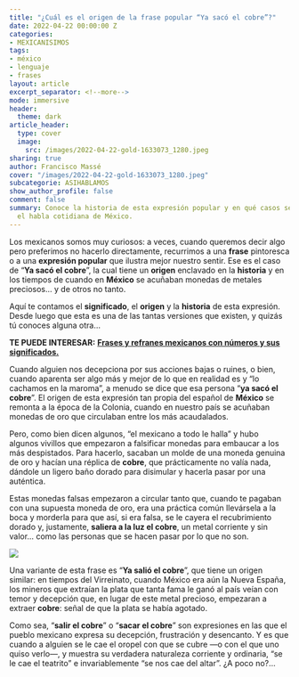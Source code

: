 ```yaml
---
title: "¿Cuál es el origen de la frase popular “Ya sacó el cobre”?"
date: 2022-04-22 00:00:00 Z
categories:
- MEXICANISIMOS
tags:
- méxico
- lenguaje
- frases
layout: article
excerpt_separator: <!--more-->
mode: immersive
header:
  theme: dark
article_header:
  type: cover
  image:
    src: /images/2022-04-22-gold-1633073_1280.jpeg
sharing: true
author: Francisco Massé
cover: "/images/2022-04-22-gold-1633073_1280.jpeg"
subcategorie: ASIHABLAMOS
show_author_profile: false
comment: false
summary: Conoce la historia de esta expresión popular y en qué casos se utiliza en
  el habla cotidiana de México.
---
```







Los mexicanos somos muy curiosos: a veces, cuando queremos decir algo pero preferimos no hacerlo directamente, recurrimos a una **frase** pintoresca o a una **expresión popular** que ilustra mejor nuestro sentir. Ese es el caso de “**Ya sacó el cobre**”, la cual tiene un **origen** enclavado en la **historia** y en los tiempos de cuando en **México** se acuñaban monedas de metales preciosos… y de otros no tanto.

Aquí te contamos el **significado**, el **origen** y la **historia** de esta expresión. Desde luego que esta es una de las tantas versiones que existen, y quizás tú conoces alguna otra…

**TE PUEDE INTERESAR:** [**Frases y refranes mexicanos con números y sus significados.**](https://blog.tonoysumariachi.com/mexicanisimos/2022/08/09/frases-y-refranes-mexicanos-con-numeros-y-sus-significados.html)

Cuando alguien nos decepciona por sus acciones bajas o ruines, o bien, cuando aparenta ser algo más y mejor de lo que en realidad es y “lo cachamos en la maroma”, a menudo se dice que esa persona “**ya sacó el cobre**”. El origen de esta expresión tan propia del español de **México** se remonta a la época de la Colonia, cuando en nuestro país se acuñaban monedas de oro que circulaban entre los más acaudalados.

Pero, como bien dicen algunos, “el mexicano a todo le halla” y hubo algunos vivillos que empezaron a falsificar monedas para embaucar a los más despistados. Para hacerlo, sacaban un molde de una moneda genuina de oro y hacían una réplica de **cobre**, que prácticamente no valía nada, dándole un ligero baño dorado para disimular y hacerla pasar por una auténtica.

Estas monedas falsas empezaron a circular tanto que, cuando te pagaban con una supuesta moneda de oro, era una práctica común llevársela a la boca y morderla para que así, si era falsa, se le cayera el recubrimiento dorado y, justamente, **saliera a la luz el cobre**, un metal corriente y sin valor… como las personas que se hacen pasar por lo que no son.

![](https://upload.wikimedia.org/wikipedia/commons/1/18/2_centavos_de_M%C3%A9xico_de_1925_%28anverso_y_reverso%29.jpg)

Una variante de esta frase es “**Ya salió el cobre**”, que tiene un origen similar: en tiempos del Virreinato, cuando México era aún la Nueva España, los mineros que extraían la plata que tanta fama le ganó al país veían con temor y decepción que, en lugar de este metal precioso, empezaran a extraer **cobre**: señal de que la plata se había agotado.

Como sea, “**salir el cobre**” o “**sacar el cobre**” son expresiones en las que el pueblo mexicano expresa su decepción, frustración y desencanto. Y es que cuando a alguien se le cae el oropel con que se cubre —o con el que uno quiso verlo—, y muestra su verdadera naturaleza corriente y ordinaria, “se le cae el teatrito” e invariablemente “se nos cae del altar”. ¿A poco no?…
